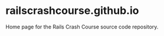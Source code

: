 railscrashcourse.github.io
==========================
Home page for the Rails Crash Course source code repository.
